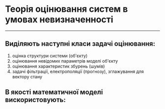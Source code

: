 # Теорія оцінювання систем в умовах невизначенності
----------

## Виділяють наступні класи задачі оцінювання:
1. оцінка структури системи (об'єкту)
2. оцінювання невідомих параметрів моделі об'єкту
3. оцінювання характеристик збурень (шумів)
4. задачі фільтрації, електрополяції (прогнозу), зглажування для вектору стану

## В якості математичної моделі вискористовують:
